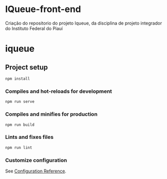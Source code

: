 # IQueue-front-end
Criação do repositorio do projeto Iqueue, da disciplina de projeto integrador do Instituto Federal do Piauí

# iqueue

## Project setup
```
npm install
```

### Compiles and hot-reloads for development
```
npm run serve
```

### Compiles and minifies for production
```
npm run build
```

### Lints and fixes files
```
npm run lint
```

### Customize configuration
See [Configuration Reference](https://cli.vuejs.org/config/).

